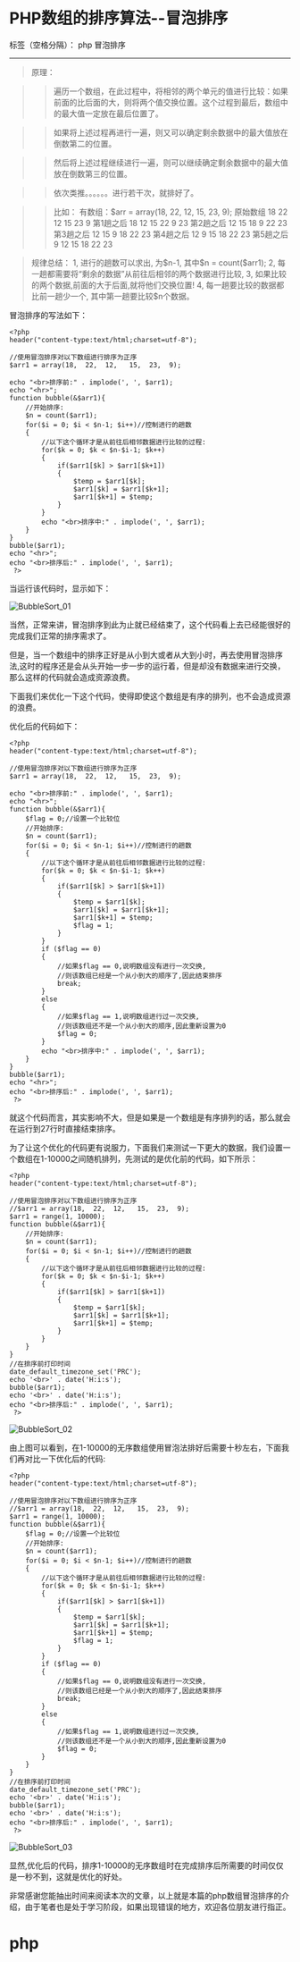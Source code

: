 ﻿# PHP数组的排序算法--冒泡排序

标签（空格分隔）： php 冒泡排序

---

>原理：

>>遍历一个数组，在此过程中，将相邻的两个单元的值进行比较：如果前面的比后面的大，则将两个值交换位置。这个过程到最后，数组中的最大值一定放在最后位置了。

>>如果将上述过程再进行一遍，则又可以确定剩余数据中的最大值放在倒数第二的位置。

>>然后将上述过程继续进行一遍，则可以继续确定剩余数据中的最大值放在倒数第三的位置。

>>依次类推。。。。。。进行若干次，就排好了。

>>比如：
有数组：$arr = array(18,  22,  12,   15,  23,  9);
原始数组	18	22	12	15	23	9
第1趟之后	18	12	15	22	9	23
第2趟之后	12	15	18	9	22	23
第3趟之后	12	15	9	18	22	23
第4趟之后	12	9	15	18	22	23
第5趟之后	9	12	15	18	22	23

>规律总结：
1, 进行的趟数可以求出, 为\$n-1,  其中\$n = count(\$arr1);
2, 每一趟都需要将“剩余的数据”从前往后相邻的两个数据进行比较,
3, 如果比较的两个数据,前面的大于后面,就将他们交换位置!
4, 每一趟要比较的数据都比前一趟少一个, 其中第一趟要比较$n个数据。

冒泡排序的写法如下：

```
<?php 
header("content-type:text/html;charset=utf-8");

//使用冒泡排序对以下数组进行排序为正序
$arr1 = array(18,  22,  12,   15,  23,  9);

echo "<br>排序前:" . implode(', ', $arr1);
echo "<hr>";
function bubble(&$arr1){
    //开始排序:
    $n = count($arr1);
    for($i = 0; $i < $n-1; $i++)//控制进行的趟数
    {
    	//以下这个循环才是从前往后相邻数据进行比较的过程:
    	for($k = 0; $k < $n-$i-1; $k++)
    	{
    		if($arr1[$k] > $arr1[$k+1])
    		{
    			$temp = $arr1[$k];
    			$arr1[$k] = $arr1[$k+1];
    			$arr1[$k+1] = $temp;
    		}
    	}
    	echo "<br>排序中:" . implode(', ', $arr1);
    }
}
bubble($arr1);
echo "<hr>";
echo "<br>排序后:" . implode(', ', $arr1);
 ?>
```

当运行该代码时，显示如下：

![BubbleSort_01](https://raw.githubusercontent.com/luchaoshunluhao/images/master/BubbleSort_01.png)

当然，正常来讲，冒泡排序到此为止就已经结束了，这个代码看上去已经能很好的完成我们正常的排序需求了。

但是，当一个数组中的排序正好是从小到大或者从大到小时，再去使用冒泡排序法,这时的程序还是会从头开始一步一步的运行着，但是却没有数据来进行交换，那么这样的代码就会造成资源浪费。

下面我们来优化一下这个代码，使得即使这个数组是有序的排列，也不会造成资源的浪费。

优化后的代码如下：

```
<?php 
header("content-type:text/html;charset=utf-8");

//使用冒泡排序对以下数组进行排序为正序
$arr1 = array(18,  22,  12,   15,  23,  9);

echo "<br>排序前:" . implode(', ', $arr1);
echo "<hr>";
function bubble(&$arr1){
    $flag = 0;//设置一个比较位
    //开始排序:
    $n = count($arr1);
    for($i = 0; $i < $n-1; $i++)//控制进行的趟数
    {
    	//以下这个循环才是从前往后相邻数据进行比较的过程:
    	for($k = 0; $k < $n-$i-1; $k++)
    	{
    		if($arr1[$k] > $arr1[$k+1])
    		{
    			$temp = $arr1[$k];
    			$arr1[$k] = $arr1[$k+1];
    			$arr1[$k+1] = $temp;
                $flag = 1;
    		}
    	}
        if ($flag == 0) 
        {
            //如果$flag == 0,说明数组没有进行一次交换,
            //则该数组已经是一个从小到大的顺序了,因此结束排序
            break;   
        }
        else
        {
            //如果$flag == 1,说明数组进行过一次交换,
            //则该数组还不是一个从小到大的顺序,因此重新设置为0
            $flag = 0;
        }
    	echo "<br>排序中:" . implode(', ', $arr1);
    }
}
bubble($arr1);
echo "<hr>";
echo "<br>排序后:" . implode(', ', $arr1);
 ?>
```

就这个代码而言，其实影响不大，但是如果是一个数组是有序排列的话，那么就会在运行到27行时直接结束排序。

为了让这个优化的代码更有说服力，下面我们来测试一下更大的数据，我们设置一个数组在1-10000之间随机排列，先测试的是优化前的代码，如下所示：

```
<?php 
header("content-type:text/html;charset=utf-8");

//使用冒泡排序对以下数组进行排序为正序
//$arr1 = array(18,  22,  12,   15,  23,  9);
$arr1 = range(1, 10000);
function bubble(&$arr1){
    //开始排序:
    $n = count($arr1);
    for($i = 0; $i < $n-1; $i++)//控制进行的趟数
    {
    	//以下这个循环才是从前往后相邻数据进行比较的过程:
    	for($k = 0; $k < $n-$i-1; $k++)
    	{
    		if($arr1[$k] > $arr1[$k+1])
    		{
    			$temp = $arr1[$k];
    			$arr1[$k] = $arr1[$k+1];
    			$arr1[$k+1] = $temp;
    		}
    	}
    }
}
//在排序前打印时间
date_default_timezone_set('PRC');
echo '<br>' . date('H:i:s');
bubble($arr1);
echo '<br>' . date('H:i:s');
echo "<br>排序后:" . implode(', ', $arr1);
 ?>
```

![BubbleSort_02](https://raw.githubusercontent.com/luchaoshunluhao/images/master/BubbleSort_02.png)

由上图可以看到，在1-10000的无序数组使用冒泡法排好后需要十秒左右，下面我们再对比一下优化后的代码:

```
<?php 
header("content-type:text/html;charset=utf-8");

//使用冒泡排序对以下数组进行排序为正序
//$arr1 = array(18,  22,  12,   15,  23,  9);
$arr1 = range(1, 10000);
function bubble(&$arr1){
    $flag = 0;//设置一个比较位
    //开始排序:
    $n = count($arr1);
    for($i = 0; $i < $n-1; $i++)//控制进行的趟数
    {
    	//以下这个循环才是从前往后相邻数据进行比较的过程:
    	for($k = 0; $k < $n-$i-1; $k++)
    	{
    		if($arr1[$k] > $arr1[$k+1])
    		{
    			$temp = $arr1[$k];
    			$arr1[$k] = $arr1[$k+1];
    			$arr1[$k+1] = $temp;
                $flag = 1;
    		}
    	}
    	if ($flag == 0) 
        {
            //如果$flag == 0,说明数组没有进行一次交换,
            //则该数组已经是一个从小到大的顺序了,因此结束排序
            break;   
        }
        else
        {
            //如果$flag == 1,说明数组进行过一次交换,
            //则该数组还不是一个从小到大的顺序,因此重新设置为0
            $flag = 0;
        }
    }
}
//在排序前打印时间
date_default_timezone_set('PRC');
echo '<br>' . date('H:i:s');
bubble($arr1);
echo '<br>' . date('H:i:s');
echo "<br>排序后:" . implode(', ', $arr1);
 ?>
```

![BubbleSort_03](https://raw.githubusercontent.com/luchaoshunluhao/images/master/BubbleSort_03.png)

显然,优化后的代码，排序1-10000的无序数组时在完成排序后所需要的时间仅仅是一秒不到，这就是优化的好处。

非常感谢您能抽出时间来阅读本次的文章，以上就是本篇的php数组冒泡排序的介绍，由于笔者也是处于学习阶段，如果出现错误的地方，欢迎各位朋友进行指正。



# php
